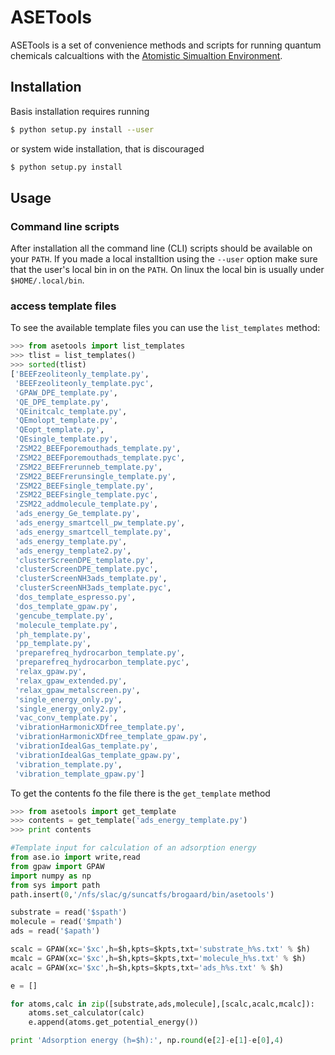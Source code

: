 # ASETools

ASETools is a set of convenience methods and scripts for running quantum chemicals
calcualtions with the [Atomistic Simualtion Environment](https://wiki.fysik.dtu.dk/ase/).

## Installation

Basis installation requires running

```bash
$ python setup.py install --user
```

or system wide installation, that is discouraged
```bash
$ python setup.py install
```

## Usage

### Command line scripts

After installation all the command line (CLI) scripts should be available on
your `PATH`. If you made a local installtion using the `--user` option make
sure that the user's local bin in on the `PATH`. On linux the local bin is
usually under `$HOME/.local/bin`.

### access template files

To see the available template files you can use the `list_templates` method:

```python
>>> from asetools import list_templates
>>> tlist = list_templates()
>>> sorted(tlist)
['BEEFzeoliteonly_template.py',
 'BEEFzeoliteonly_template.pyc',
 'GPAW_DPE_template.py',
 'QE_DPE_template.py',
 'QEinitcalc_template.py',
 'QEmolopt_template.py',
 'QEopt_template.py',
 'QEsingle_template.py',
 'ZSM22_BEEFporemouthads_template.py',
 'ZSM22_BEEFporemouthads_template.pyc',
 'ZSM22_BEEFrerunneb_template.py',
 'ZSM22_BEEFrerunsingle_template.py',
 'ZSM22_BEEFsingle_template.py',
 'ZSM22_BEEFsingle_template.pyc',
 'ZSM22_addmolecule_template.py',
 'ads_energy_Ge_template.py',
 'ads_energy_smartcell_pw_template.py',
 'ads_energy_smartcell_template.py',
 'ads_energy_template.py',
 'ads_energy_template2.py',
 'clusterScreenDPE_template.py',
 'clusterScreenDPE_template.pyc',
 'clusterScreenNH3ads_template.py',
 'clusterScreenNH3ads_template.pyc',
 'dos_template_espresso.py',
 'dos_template_gpaw.py',
 'gencube_template.py',
 'molecule_template.py',
 'ph_template.py',
 'pp_template.py',
 'preparefreq_hydrocarbon_template.py',
 'preparefreq_hydrocarbon_template.pyc',
 'relax_gpaw.py',
 'relax_gpaw_extended.py',
 'relax_gpaw_metalscreen.py',
 'single_energy_only.py',
 'single_energy_only2.py',
 'vac_conv_template.py',
 'vibrationHarmonicXDfree_template.py',
 'vibrationHarmonicXDfree_template_gpaw.py',
 'vibrationIdealGas_template.py',
 'vibrationIdealGas_template_gpaw.py',
 'vibration_template.py',
 'vibration_template_gpaw.py']
```

To get the contents fo the file there is the `get_template` method

```python
>>> from asetools import get_template
>>> contents = get_template('ads_energy_template.py')
>>> print contents

#Template input for calculation of an adsorption energy
from ase.io import write,read
from gpaw import GPAW
import numpy as np
from sys import path
path.insert(0,'/nfs/slac/g/suncatfs/brogaard/bin/asetools')

substrate = read('$spath')
molecule = read('$mpath')
ads = read('$apath')

scalc = GPAW(xc='$xc',h=$h,kpts=$kpts,txt='substrate_h%s.txt' % $h)
mcalc = GPAW(xc='$xc',h=$h,kpts=$kpts,txt='molecule_h%s.txt' % $h)
acalc = GPAW(xc='$xc',h=$h,kpts=$kpts,txt='ads_h%s.txt' % $h)

e = []

for atoms,calc in zip([substrate,ads,molecule],[scalc,acalc,mcalc]):
	atoms.set_calculator(calc)
	e.append(atoms.get_potential_energy())

print 'Adsorption energy (h=$h):', np.round(e[2]-e[1]-e[0],4)
```
